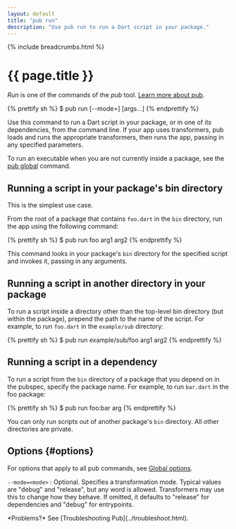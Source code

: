 ```yaml
---
layout: default
title: "pub run"
description: "Use pub run to run a Dart script in your package."
---
```


{% include breadcrumbs.html %}

# {{ page.title }}

_Run_ is one of the commands of the _pub_ tool.
[Learn more about pub](/tools/pub/).

{% prettify sh %}
$ pub run [--mode=<mode>] <executable> [args...]
{% endprettify %}

Use this command to run a Dart script in your package,
or in one of its dependencies, from the command line.
If your app uses transformers, pub loads and runs the appropriate
transformers, then runs the app, passing in any specified parameters.

To run an executable when you are not currently inside a package,
see the [pub global](pub-global.html) command.

## Running a script in your package's bin directory

This is the simplest use case.

From the root of a package that contains `foo.dart`
in the `bin` directory, run the app using the following command:

{% prettify sh %}
$ pub run foo arg1 arg2
{% endprettify %}

This command looks in your package's `bin` directory for the
specified script and invokes it, passing in any arguments.

## Running a script in another directory in your package

To run a script inside a directory other than the top-level
bin directory (but within the package), prepend the path 
to the name of the script.
For example, to run `foo.dart` in the `example/sub` directory:

{% prettify sh %}
$ pub run example/sub/foo arg1 arg2
{% endprettify %}

## Running a script in a dependency

To run a script from the `bin` directory of a package that you depend on
in the pubspec, specify the package name.
For example, to run `bar.dart` in the foo package:

{% prettify sh %}
$ pub run foo:bar arg
{% endprettify %}

You can only run scripts out of another package's `bin` directory.
All other directories are private.

## Options {#options}

For options that apply to all pub commands, see
[Global options](/tools/pub/cmd/#global-options).

<code>--mode=&lt;mode&gt;</code>
: Optional. Specifies a transformation mode. Typical values are
  "debug" and "release", but any word is allowed.
  Transformers may use this to change how they behave.
  If omitted, it defaults to "release" for dependencies and
  "debug" for entrypoints.

<aside class="alert alert-info" markdown="1">
*Problems?*
See [Troubleshooting Pub](../troubleshoot.html).
</aside>
